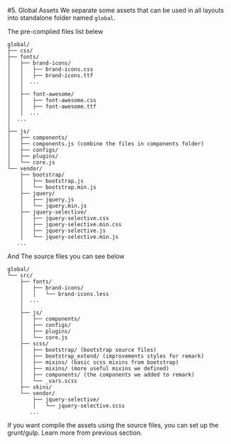 #5. Global Assets
We separate some assets that can be used in all layouts into standalone folder named ```global```.

The pre-complied files list belew

    global/
    ├── css/
    ├── fonts/
    │   ├── brand-icons/
    │   │   ├── brand-icons.css
    │   │   ├── brand-icons.ttf
    │   │  ...
    │   │
    │   ├── font-awesome/
    │   │   ├── font-awesome.css
    │   │   ├── font-awesome.ttf
    │   │  ...
    │  ...
    │
    ├── js/
    │   ├── components/
    │   ├── components.js (combine the files in components folder)
    │   ├── configs/
    │   ├── plugins/
    │   └── core.js
    └── vendor/
        ├── bootstrap/
        │   ├── bootstrap.js
        │   └── bootstrap.min.js
        ├── jquery/
        │   ├── jquery.js
        │   └── jquery.min.js
        ├── jquery-selective/
        │   ├── jquery-selective.css
        │   ├── jquery-selective.min.css
        │   ├── jquery-selective.js
        │   └── jquery-selective.min.js
       ...

And The source files you can see below

    global/
    └── src/
        ├── fonts/
        │   ├── brand-icons/
        │   │   └── brand-icons.less
        │  ...
        │
        ├── js/
        │   ├── components/
        │   ├── configs/
        │   ├── plugins/
        │   └── core.js
        ├── scss/
        │   ├── bootstrap/ (bootstrap source files)
        │   ├── bootstrap_extend/ (improvements styles for remark)
        │   ├── mixins/ (basic scss mixins from bootstrap)
        │   ├── mixins/ (more useful mixins we defined)
        │   ├── components/ (the components we added to remark)
        │   └── _vars.scss
        ├── skins/
        └── vendor/
            ├── jquery-selective/
            │   └── jquery-selective.scss
           ...

If you want compile the assets using the source files, you can set up the grunt/gulp. Learn more from previous section.
